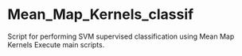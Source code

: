# Mean_Map_Kernels_classif
Script for performing SVM supervised classification using Mean Map Kernels
Execute main scripts.

